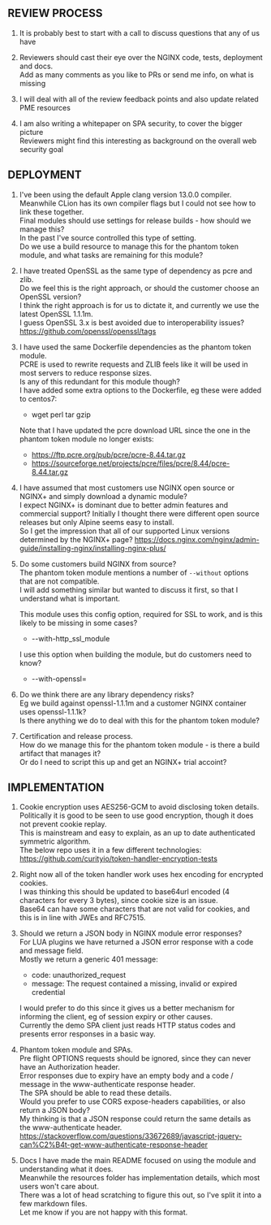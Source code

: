 REVIEW PROCESS
--------------
1. It is probably best to start with a call to discuss questions that any of us have

2. Reviewers should cast their eye over the NGINX code, tests, deployment and docs.\
   Add as many comments as you like to PRs or send me info, on what is missing

3. I will deal with all of the review feedback points and also update related PME resources

4. I am also writing a whitepaper on SPA security, to cover the bigger picture\
   Reviewers might find this interesting as background on the overall web security goal

DEPLOYMENT
----------
1. I've been using the default Apple clang version 13.0.0 compiler.\
   Meanwhile CLion has its own compiler flags but I could not see how to link these together.\
   Final modules should use settings for release builds - how should we manage this?\
   In the past I've source controlled this type of setting.\
   Do we use a build resource to manage this for the phantom token module, and what tasks are remaining for this module?

2. I have treated OpenSSL as the same type of dependency as pcre and zlib.\
   Do we feel this is the right approach, or should the customer choose an OpenSSL version?\
   I think the right approach is for us to dictate it, and currently we use the latest OpenSSL 1.1.1m.\
   I guess OpenSSL 3.x is best avoided due to interoperability issues?\
   https://github.com/openssl/openssl/tags

3. I have used the same Dockerfile dependencies as the phantom token module.\
   PCRE is used to rewrite requests and ZLIB feels like it will be used in most servers to reduce response sizes.\
   Is any of this redundant for this module though?\
   I have added some extra options to the Dockerfile, eg these were added to centos7:
   - wget perl tar gzip

   Note that I have updated the pcre download URL since the one in the phantom token module no longer exists:
   - https://ftp.pcre.org/pub/pcre/pcre-8.44.tar.gz
   - https://sourceforge.net/projects/pcre/files/pcre/8.44/pcre-8.44.tar.gz
 
4. I have assumed that most customers use NGINX open source or NGINX+ and simply download a dynamic module?\
   I expect NGINX+ is dominant due to better admin features and commercial support?
   Initially I thought there were different open source releases but only Alpine seems easy to install.\
   So I get the impression that all of our supported Linux versions determined by the NGINX+ page?
   https://docs.nginx.com/nginx/admin-guide/installing-nginx/installing-nginx-plus/

5. Do some customers build NGINX from source?\
   The phantom token module mentions a number of `--without` options that are not compatible.\
   I will add something similar but wanted to discuss it first, so that I understand what is important.
   
   This module uses this config option, required for SSL to work, and is this likely to be missing in some cases?
   - --with-http_ssl_module

   I use this option when building the module, but do customers need to know?
   - --with-openssl=

6. Do we think there are any library dependency risks?\
   Eg we build against openssl-1.1.1m and a customer NGINX container uses openssl-1.1.1k?\
   Is there anything we do to deal with this for the phantom token module?

7. Certification and release process.\
   How do we manage this for the phantom token module - is there a build artifact that manages it?\
   Or do I need to script this up and get an NGINX+ trial accoint?

IMPLEMENTATION
--------------
1. Cookie encryption uses AES256-GCM to avoid disclosing token details.\
   Politically it is good to be seen to use good encryption, though it does not prevent cookie replay.\
   This is mainstream and easy to explain, as an up to date authenticated symmetric algorithm.\
   The below repo uses it in a few different technologies:\
   https://github.com/curityio/token-handler-encryption-tests

2. Right now all of the token handler work uses hex encoding for encrypted cookies.\
   I was thinking this should be updated to base64url encoded (4 characters for every 3 bytes), since cookie size is an issue.\
   Base64 can have some characters that are not valid for cookies, and this is in line with JWEs and RFC7515.

3. Should we return a JSON body in NGINX module error responses?\
   For LUA plugins we have returned a JSON error response with a code and message field.\
   Mostly we return a generic 401 message: 
   - code: unauthorized_request
   - message: The request contained a missing, invalid or expired credential

   I would prefer to do this since it gives us a better mechanism for informing the client, eg of session expiry or other causes.\
   Currently the demo SPA client just reads HTTP status codes and presents error responses in a basic way.

4. Phantom token module and SPAs.\
   Pre flight OPTIONS requests should be ignored, since they can never have an Authorization header.\
   Error responses due to expiry have an empty body and a code / message in the www-authenticate response header.\
   The SPA should be able to read these details.\
   Would you prefer to use CORS expose-headers capabilities, or also return a JSON body?\
   My thinking is that a JSON response could return the same details as the www-authenticate header.\
   https://stackoverflow.com/questions/33672689/javascript-jquery-can%C2%B4t-get-www-authenticate-response-header

5. Docs
   I have made the main README focused on using the module and understanding what it does.\
   Meanwhile the resources folder has implementation details, which most users won't care about.\
   There was a lot of head scratching to figure this out, so I've split it into a few markdown files.\
   Let me know if you are not happy with this format.

